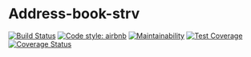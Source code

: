 # Address-book-strv

[![Build Status](https://www.travis-ci.com/mekzy-o/address-book-srtv.svg?branch=develop)](https://www.travis-ci.com/mekzy-o/address-book-srtv)
[![Code style: airbnb](https://img.shields.io/badge/code%20style-airbnb-blue.svg?style=flat-square)](https://github.com/airbnb/javascript)
[![Maintainability](https://api.codeclimate.com/v1/badges/b4a7edb137a48a807cd9/maintainability)](https://codeclimate.com/github/mekzy-o/address-book-srtv/maintainability)
[![Test Coverage](https://api.codeclimate.com/v1/badges/b4a7edb137a48a807cd9/test_coverage)](https://codeclimate.com/github/mekzy-o/address-book-srtv/test_coverage)
[![Coverage Status](https://coveralls.io/repos/github/mekzy-o/address-book-srtv/badge.svg?branch=develop)](https://coveralls.io/github/mekzy-o/address-book-srtv?branch=develop)